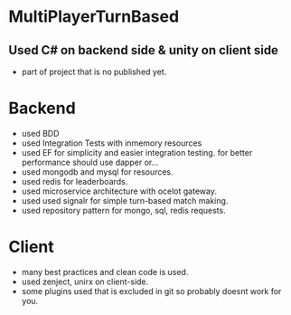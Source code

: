 # MultiPlayerTurnBased


## Used C# on backend side & unity on client side

- part of project that is no published yet.

# Backend
- used BDD
- used Integration Tests with inmemory resources
- used EF for simplicity and easier integration testing. for better performance should use dapper or...
- used mongodb and mysql for resources.
- used redis for leaderboards.
- used microservice architecture with ocelot gateway.
- used used signalr for simple turn-based match making.
- used repository pattern for mongo, sql, redis requests. 

# Client
- many best practices and clean code is used.
- used zenject, unirx on client-side.
- some  plugins used that is excluded in git so probably doesnt work for you.
